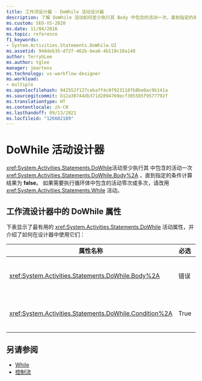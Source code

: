 ```yaml
---
title: 工作流设计器 - DoWhile 活动设计器
description: 了解 DoWhile 活动如何至少执行其 Body 中包含的活动一次，直到指定的条件计算结果为 false。
ms.custom: SEO-VS-2020
ms.date: 11/04/2016
ms.topic: reference
f1_keywords:
- System.Activities.Statements.DoWhile.UI
ms.assetid: 948deb35-d72f-462b-bea6-4b119c10a148
author: TerryGLee
ms.author: tglee
manager: jmartens
ms.technology: vs-workflow-designer
ms.workload:
- multiple
ms.openlocfilehash: 942552f127cebaff4c0f923118fb8be0ac9b141a
ms.sourcegitcommit: b12a38744db371d2894769ecf305585f9577792f
ms.translationtype: HT
ms.contentlocale: zh-CN
ms.lasthandoff: 09/13/2021
ms.locfileid: "126602189"
---
```

# <a name="dowhile-activity-designer"></a>DoWhile 活动设计器

<xref:System.Activities.Statements.DoWhile>活动至少执行其 中包含的活动一次 <xref:System.Activities.Statements.DoWhile.Body%2A> ，直到指定的条件计算结果为 **false**。 如果需要执行循环体中包含的活动零次或多次，请改用 <xref:System.Activities.Statements.While> 活动。

## <a name="dowhile-properties-in-the-workflow-designer"></a>工作流设计器中的 DoWhile 属性

下表显示了最有用的 <xref:System.Activities.Statements.DoWhile> 活动属性，并介绍了如何在设计器中使用它们：

|属性名称|必选|使用情况|
|-|--------------|-|
|<xref:System.Activities.Statements.DoWhile.Body%2A>|错误|当条件为 true 时要执行 **的活动**。 若要添加活动，请从工具箱将活动拖放到 DoWhile 活动设计器上的"正文"框中，提示 <xref:System.Activities.Statements.DoWhile.Body%2A> 文本为"此处放置活动"。  |
|<xref:System.Activities.Statements.DoWhile.Condition%2A>|True|每次循环迭代后要计算的条件。 若要设置 ，请Visual Basic DoWhile 活动设计器上的"条件"框中或在属性网格中 <xref:System.Activities.Statements.DoWhile.Condition%2A> 键入一个表达式。  |

## <a name="see-also"></a>另请参阅

- [While](../workflow-designer/while-activity-designer.md)
- [控制流](../workflow-designer/control-flow-activity-designers.md)